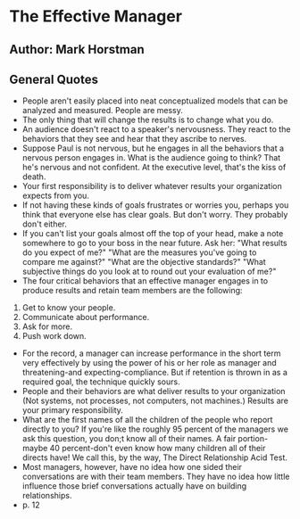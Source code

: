 # The Effective Manager
## Author: Mark Horstman

## General Quotes
- People aren't easily placed into neat conceptualized models that can be analyzed and measured. People are messy.
- The only thing that will change the results is to change what you do.
- An audience doesn't react to a speaker's nervousness. They react to the behaviors that they see and hear that they ascribe to nerves.
- Suppose Paul is not nervous, but he engages in all the behaviors that a nervous person engages in. What is the audience going to think? That he's nervous and not confident. At the executive level, that's the kiss of death.
- Your first responsibility is to deliver whatever results your organization expects from you.
- If not having these kinds of goals frustrates or worries you, perhaps you think that everyone else has clear goals. But don't worry. They probably don't either.
- If you can't list your goals almost off the top of your head, make a note somewhere to go to your boss in the near future. Ask her: "What results do you expect of me?" "What are the measures you've going to compare me against?" "What are the objective standards?" "What subjective things do you look at to round out your evaluation of me?"
- The four critical behaviors that an effective manager engages in to produce results and retain team members are the following:
1. Get to know your people.
1. Communicate about performance.
1. Ask for more.
1. Push work down.
- For the record, a manager can increase performance in the short term very effectively by using the power of his or her role as manager and threatening-and expecting-compliance. But if retention is thrown in as a required goal, the technique quickly sours.
- People and their behaviors are what deliver results to your organization (Not systems, not processes, not computers, not machines.) Results are your primary responsibility.
- What are the first names of all the children of the people who report directly to you? If you're like the roughly 95 percent of the managers we ask this question, you don;t know all of their names. A fair portion-maybe 40 percent-don't even know how many children all of their directs have! We call this, by the way, The Direct Relationship Acid Test.
- Most managers, however, have no idea how one sided their conversations are with their team members. They have no idea how little influence those brief conversations actually have on building relationships.
- p. 12
